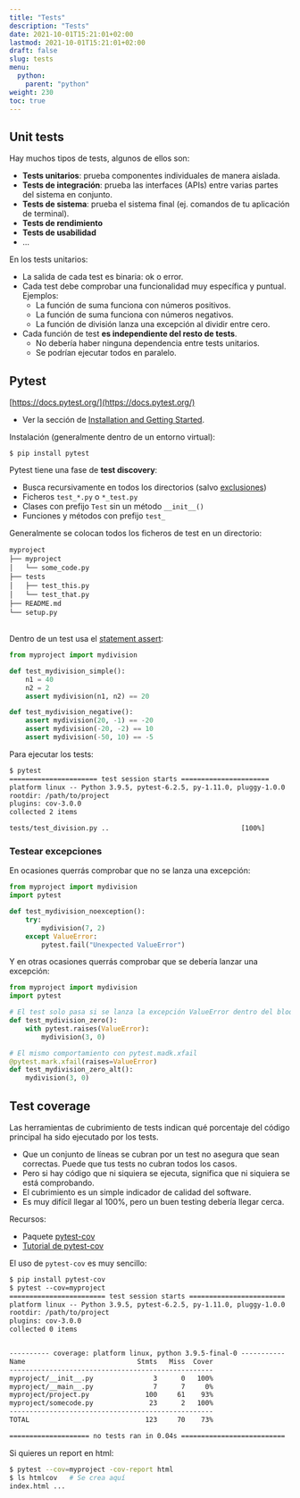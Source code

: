 ```yaml
---
title: "Tests"
description: "Tests"
date: 2021-10-01T15:21:01+02:00
lastmod: 2021-10-01T15:21:01+02:00
draft: false
slug: tests
menu:
  python:
    parent: "python"
weight: 230
toc: true
---
```



## Unit tests


Hay muchos tipos de tests, algunos de ellos son:

- **Tests unitarios**: prueba componentes individuales de manera aislada.
- **Tests de integración**: prueba las interfaces (APIs) entre varias partes del sistema en conjunto.
- **Tests de sistema**: prueba el sistema final (ej. comandos de tu aplicación de terminal).
- **Tests de rendimiento**
- **Tests de usabilidad**
- ...

En los tests unitarios:
- La salida de cada test es binaria: ok o error.
- Cada test debe comprobar una funcionalidad muy específica y puntual. Ejemplos:
  - La función de suma funciona con números positivos.
  - La función de suma funciona con números negativos.
  - La función de división lanza una excepción al dividir entre cero.
- Cada función de test **es independiente del resto de tests**.
  - No debería haber ninguna dependencia entre tests unitarios.
  - Se podrían ejecutar todos en paralelo.



## Pytest

[https://docs.pytest.org/](https://docs.pytest.org/)

- Ver la sección de [Installation and Getting Started](https://docs.pytest.org/en/6.2.x/getting-started.html).


Instalación (generalmente dentro de un entorno virtual):
```pytest
$ pip install pytest
```

Pytest tiene una fase de **test discovery**:
- Busca recursivamente en todos los directorios (salvo [exclusiones](https://docs.pytest.org/en/6.2.x/example/pythoncollection.html))
- Ficheros `test_*.py` o `*_test.py`
- Clases con prefijo `Test` sin un método `__init__()`
- Funciones y métodos con prefijo `test_`

Generalmente se colocan todos los ficheros de test en un directorio:
<pre>
<code style="line-height: 1rem" class="language-text hljs language-plaintext">myproject
├── myproject
│   └── some_code.py
├── tests
│   ├── test_this.py
│   └── test_that.py
├── README.md
└── setup.py
</code>
</pre>

Dentro de un test usa el [statement assert](https://docs.pytest.org/en/6.2.x/assert.html#assert):
```python
from myproject import mydivision

def test_mydivision_simple():
    n1 = 40
    n2 = 2
    assert mydivision(n1, n2) == 20

def test_mydivision_negative():
    assert mydivision(20, -1) == -20
    assert mydivision(-20, -2) == 10
    assert mydivision(-50, 10) == -5
```

Para ejecutar los tests:
```txt
$ pytest
====================== test session starts ======================
platform linux -- Python 3.9.5, pytest-6.2.5, py-1.11.0, pluggy-1.0.0
rootdir: /path/to/project
plugins: cov-3.0.0
collected 2 items

tests/test_division.py ..                                 [100%]
```

### Testear excepciones

En ocasiones querrás comprobar que no se lanza una excepción:
```python
from myproject import mydivision
import pytest

def test_mydivision_noexception():
    try:
        mydivision(7, 2)
    except ValueError:
        pytest.fail("Unexpected ValueError")
```

Y en otras ocasiones querrás comprobar que se debería lanzar una excepción:
```python
from myproject import mydivision
import pytest

# El test solo pasa si se lanza la excepción ValueError dentro del bloque
def test_mydivision_zero():
    with pytest.raises(ValueError):
        mydivision(3, 0)

# El mismo comportamiento con pytest.madk.xfail
@pytest.mark.xfail(raises=ValueError)
def test_mydivision_zero_alt():
    mydivision(3, 0)
```

## Test coverage

Las herramientas de cubrimiento de tests indican qué porcentaje del código principal ha sido ejecutado por los tests.
- Que un conjunto de líneas se cubran por un test no asegura que sean correctas. Puede que tus tests no cubran todos los casos.
- Pero si hay código que ni siquiera se ejecuta, significa que ni siquiera se está comprobando.
- El cubrimiento es un simple indicador de calidad del software.
- Es muy difícil llegar al 100%, pero un buen testing debería llegar cerca.

Recursos:
- Paquete [pytest-cov](https://pypi.org/project/pytest-cov/)
- [Tutorial de pytest-cov](https://mamonu.github.io/testing_coverage/)

El uso de `pytest-cov` es muy sencillo:
```txt
$ pip install pytest-cov
$ pytest --cov=myproject
======================== test session starts ========================
platform linux -- Python 3.9.5, pytest-6.2.5, py-1.11.0, pluggy-1.0.0
rootdir: /path/to/project
plugins: cov-3.0.0
collected 0 items


---------- coverage: platform linux, python 3.9.5-final-0 -----------
Name                            Stmts   Miss  Cover
---------------------------------------------------
myproject/__init__.py               3      0   100%
myproject/__main__.py               7      7     0%
myproject/project.py              100     61    93%
myproject/somecode.py              23      2   100%
---------------------------------------------------
TOTAL                             123     70    73%

==================== no tests ran in 0.04s ==========================
```

Si quieres un report en html:
```bash
$ pytest --cov=myproject -cov-report html
$ ls htmlcov   # Se crea aquí
index.html ...
```


